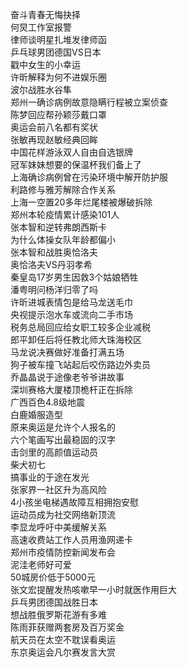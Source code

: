 奋斗青春无悔抉择  
何炅工作室报警  
律师谈明星扎堆发律师函  
乒乓球男团德国VS日本  
戳中女生的小幸运  
许昕解释为何不进娱乐圈  
波尔战胜水谷隼  
郑州一确诊病例故意隐瞒行程被立案侦查  
陈梦回应帮孙颖莎戴口罩  
奥运会前八名都有奖状  
张敏再现赵敏经典回眸  
中国花样游泳双人自由自选银牌  
冠军妹妹想要的保温杯我们备上了  
上海确诊病例曾在污染环境中解开防护服  
利路修与雅芳解除合作关系  
上海一空置20多年烂尾楼被爆破拆除  
郑州本轮疫情累计感染101人  
张本智和逆转弗朗西斯卡  
为什么体操女队年龄都偏小  
张本智和战胜奥恰洛夫  
奥恰洛夫VS丹羽孝希  
秦皇岛17岁男生因救3个姑娘牺牲  
潘粤明问杨洋归零了吗  
许昕进城表情包是给马龙送毛巾  
央视提示泡水车或流向二手市场  
税务总局回应给女职工较多企业减税  
郎平卸任后将任教北师大珠海校区  
马龙说决赛做好准备打满五场  
狗子被车撞飞站起后咬伤路边外卖员  
乔晶晶说于途像老爷爷讲故事  
深圳赛格大厦楼顶桅杆正在拆除  
广西百色4.8级地震  
白鹿婚服造型  
原来奥运是允许个人报名的  
六个笔画写出最稳固的汉字  
击剑里的高颜值运动员  
柴犬初七  
搞事业的于途在发光  
张家界一社区升为高风险  
4小孩坐电梯遇故障互相拥抱安慰  
运动员成为社交网络新顶流  
李显龙呼吁中美缓解关系  
高速收费站工作人员用渔网递卡  
郑州市疫情防控新闻发布会  
泥洼老师好可爱  
50城房价低于5000元  
张文宏提醒发热咳嗽早一小时就医作用巨大  
乒乓男团德国战胜日本  
想战胜俄罗斯花游有多难  
陈雨菲获赠两套房及百万奖金  
航天员在太空不耽误看奥运  
东京奥运会凡尔赛发言大赏  
